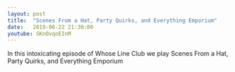 ```yaml
---
layout: post
title:  "Scenes From a Hat, Party Quirks, and Everything Emporium"
date:   2019-06-22 21:30:00
youtube: SKnOvqoEInM
---
```


In this intoxicating episode of Whose Line Club we play Scenes From a Hat, Party Quirks, and Everything Emporium